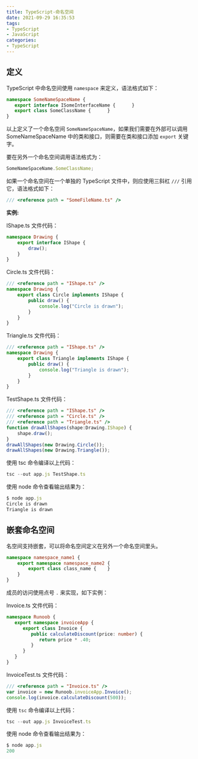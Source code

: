 ```yaml
---
title: TypeScript-命名空间
date: 2021-09-29 16:35:53
tags:
- TypeScript
- JavaScript
categories: 
- TypeScript
---
```


## 定义

TypeScript 中命名空间使用 `namespace` 来定义，语法格式如下：

```ts
namespace SomeNameSpaceName { 
   export interface ISomeInterfaceName {      }  
   export class SomeClassName {      }  
}
```

以上定义了一个命名空间 `SomeNameSpaceName`，如果我们需要在外部可以调用 SomeNameSpaceName 中的类和接口，则需要在类和接口添加 `export` 关键字。

要在另外一个命名空间调用语法格式为：

```ts
SomeNameSpaceName.SomeClassName;
```

如果一个命名空间在一个单独的 TypeScript 文件中，则应使用三斜杠 `///` 引用它，语法格式如下：

```ts
/// <reference path = "SomeFileName.ts" />
```

<!--more-->
**实例:**

IShape.ts 文件代码：

```ts
namespace Drawing { 
    export interface IShape { 
        draw(); 
    }
}
```

Circle.ts 文件代码：

```ts
/// <reference path = "IShape.ts" /> 
namespace Drawing { 
    export class Circle implements IShape { 
        public draw() { 
            console.log("Circle is drawn"); 
        }  
    }
}
```

Triangle.ts 文件代码：

```ts
/// <reference path = "IShape.ts" /> 
namespace Drawing { 
    export class Triangle implements IShape { 
        public draw() { 
            console.log("Triangle is drawn"); 
        } 
    } 
}
```

TestShape.ts 文件代码：

```ts
/// <reference path = "IShape.ts" />   
/// <reference path = "Circle.ts" /> 
/// <reference path = "Triangle.ts" />  
function drawAllShapes(shape:Drawing.IShape) { 
    shape.draw(); 
} 
drawAllShapes(new Drawing.Circle());
drawAllShapes(new Drawing.Triangle());
```

使用 tsc 命令编译以上代码：

```ts
tsc --out app.js TestShape.ts  
```

使用 node 命令查看输出结果为：

```ts
$ node app.js
Circle is drawn
Triangle is drawn
```

## 嵌套命名空间

名空间支持嵌套，可以将命名空间定义在另外一个命名空间里头。

```ts
namespace namespace_name1 { 
    export namespace namespace_name2 {
        export class class_name {    } 
    } 
}
```

成员的访问使用点号 `.` 来实现，如下实例：

Invoice.ts 文件代码：

```ts
namespace Runoob { 
   export namespace invoiceApp { 
      export class Invoice { 
         public calculateDiscount(price: number) { 
            return price * .40; 
         } 
      } 
   } 
}
```

InvoiceTest.ts 文件代码：

```ts
/// <reference path = "Invoice.ts" />
var invoice = new Runoob.invoiceApp.Invoice(); 
console.log(invoice.calculateDiscount(500));
```

使用 `tsc` 命令编译以上代码：

```ts
tsc --out app.js InvoiceTest.ts
```

使用 node 命令查看输出结果为：

```ts
$ node app.js
200
```

